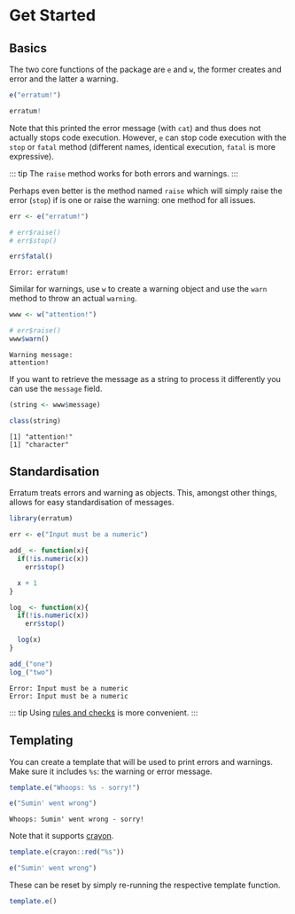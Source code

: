 # Get Started

## Basics

The two core functions of the package are `e` and `w`, the former creates and error and the latter a warning.

```r
e("erratum!")
```

```r
erratum!
```

Note that this printed the error message (with `cat`) and thus does not actually stops code execution. However, `e` can stop code execution with the `stop` or `fatal` method (different names, identical execution, `fatal` is more expressive). 

::: tip
The `raise` method works for both errors and warnings.
:::

Perhaps even better is the method named `raise` which will simply raise the error (`stop`) if is one or raise the warning: one method for all issues.

```r
err <- e("erratum!")

# err$raise()
# err$stop()

err$fatal()
```

```
Error: erratum!
```

Similar for warnings, use `w` to create a warning object and use the `warn` method to throw an actual `warning`.

```r
www <- w("attention!")

# err$raise()
www$warn()
```

```
Warning message:
attention! 
```

If you want to retrieve the message as a string to process it differently you can use the `message` field.

```r
(string <- www$message)

class(string)
```

```
[1] "attention!"
[1] "character"
```

## Standardisation

Erratum treats errors and warning as objects. This, amongst other things, allows for easy standardisation of messages.

```r
library(erratum)

err <- e("Input must be a numeric")

add_ <- function(x){
  if(!is.numeric(x))
    err$stop()

  x + 1
}

log_ <- function(x){
  if(!is.numeric(x))
    err$stop()

  log(x)
}

add_("one")
log_("two")
```

```
Error: Input must be a numeric
Error: Input must be a numeric
```

::: tip
Using [rules and checks](/guide/handling.html#rules-and-checks) is more convenient.
:::

## Templating

You can create a template that will be used to print errors and warnings. Make sure it includes `%s`: the warning or error message.

```r
template.e("Whoops: %s - sorry!")

e("Sumin' went wrong")
```

```
Whoops: Sumin' went wrong - sorry!
```

Note that it supports [crayon](https://github.com/r-lib/crayon).

```r
template.e(crayon::red("%s"))

e("Sumin' went wrong")
```

These can be reset by simply re-running the respective template function.

```r
template.e()
```